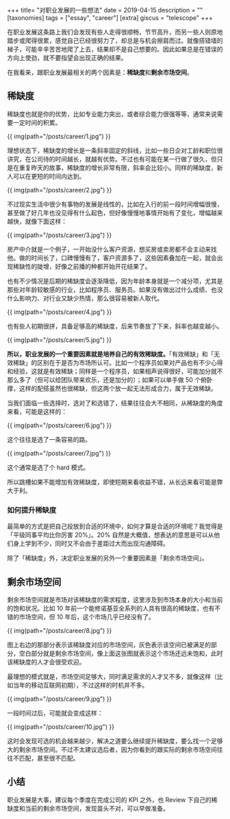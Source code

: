 +++
title= "对职业发展的一些想法"
date = 2019-04-15
description = ""
[taxonomies]
tags = ["essay", "career"]
[extra]
giscus = "telescope"
+++

在职业发展这条路上我们会发现有些人走得很顺畅，节节高升，而另一些人则原地踏步或爬得很累，感觉自己已经很努力了，却总是与机会擦肩而过。就像搭错墙的梯子，可能辛辛苦苦地爬了上去，结果却不是自己想要的。因此如果总是在错误的方向上使劲，就不要指望会出现正确的结果。

在我看来，跟职业发展最相关的两个因素是：**稀缺度**和**剩余市场空间**。

## 稀缺度

稀缺度也就是你的优势，比如专业能力突出，或者综合能力很强等等，通常来说需要一定时间的积累。

{{ img(path="/posts/career/1.jpg") }}

理想状态下，稀缺度的增长是一条斜率固定的斜线，比如一些日企对工龄和职位很讲究，在公司待的时间越长，就越有优势。不过也有可能在某一行做了很久，但只是在重复昨天的故事，稀缺度的增长非常有限，斜率会比较小。同样的稀缺度，新人可以在更短的时间内达到。

{{ img(path="/posts/career/2.jpg") }}

不过现实生活中很少有事物的发展是线性的，比如在入行的前一段时间增幅很慢，甚至做了好几年也没见得有什么起色，但好像慢慢地事情开始有了变化，增幅越来越快，就像下面这样：

{{ img(path="/posts/career/3.jpg") }}

房产中介就是一个例子，一开始没什么客户资源，想买房或卖房都不会主动来找他。做的时间长了，口碑慢慢有了，客户资源多了，这些因素叠加在一起，就会出现稀缺性的陡增，好像之前播的种都开始开花结果了。

也有不少情况是后期的稀缺度会逐渐降低，因为年龄本身就是一个减分项，尤其是那些对年龄较敏感的行业，比如程序员、服务员。如果没有做出过什么成绩、也没什么影响力、对行业又缺少热情，那么很容易被新人取代。

{{ img(path="/posts/career/4.jpg") }}

也有些人初期很拼，具备足够高的稀缺度，后来节奏放了下来，斜率也越变越小。

{{ img(path="/posts/career/5.jpg") }}

**所以，职业发展的一个重要因素就是培养自己的有效稀缺度。**「有效稀缺」和「无效稀缺」的区别在于是否为市场所认可。比如一个程序员如果对产品也有不少心得和经验，这就是有效稀缺；同样是一个程序员，如果相声说得很好，可能加分就不那么多了（但可以给团队带来欢乐，还是加分的）；如果可以单手做 50 个俯卧撑，这样的配搭虽然也很稀缺，但这两个放一起无法形成合力，属于无效稀缺。

当我们面临一些选择时，选对了和选错了，结果往往会大不相同，从稀缺度的角度来看，可能是这样的：

{{ img(path="/posts/career/6.jpg") }}

这个往往是选了一条容易的路。

{{ img(path="/posts/career/7.jpg") }}

这个通常是选了个 hard 模式。

所以跳槽如果不能增加有效稀缺度，即使短期来看收益不错，从长远来看可能是弊大于利。

### 如何提升稀缺度

最简单的方式是把自己投放到合适的环境中，如何才算是合适的环境呢？我觉得是「平级同事平均比你厉害 20%」。20% 自然是大概值，想表达的意思是可以从他们身上学到不少，同时又不会由于差距过大而出现沟通障碍。

除了「稀缺度」外，决定职业发展的另外一个重要因素是「剩余市场空间」。

## 剩余市场空间

剩余市场空间就是市场对该稀缺度的需求程度，这里涉及到市场本身的大小和当前的饱和状况。比如 10 年前一个能修诺基亚全系列的人具有很高的稀缺度，也有不错的市场空间，但 10 年后，这个市场几乎已经没有了。

{{ img(path="/posts/career/8.jpg") }}

图上右边的那部分表示该稀缺度对应的市场空间，灰色表示该空间已被满足的部分，空白部分就是剩余市场空间，像上面这张图就表示这个市场还远未饱和，此时该稀缺度的人才会很受欢迎。

最理想的模式就是，市场空间足够大，同时满足需求的人才又不多，就像这样（比如当年的移动互联网初期），不过这样的时机并不多。

{{ img(path="/posts/career/9.jpg") }}

一段时间过后，可能就会变成这样：

{{ img(path="/posts/career/10.jpg") }}

这时会发现可选的机会越来越少，解决之道要么继续提升稀缺度，要么找一个足够大的剩余市场空间。不过不太建议选后者，因为你看到的跟实际的剩余市场空间往往不匹配，甚至很不匹配。

## 小结

职业发展是大事，建议每个季度在完成公司的 KPI 之外，也 Review 下自己的稀缺度和当前的剩余市场空间，发现苗头不对，可以早做准备。

